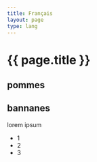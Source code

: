 ```yaml
---
title: Français
layout: page
type: lang
---
```

# {{ page.title }}

## pommes

## bannanes

lorem ipsum

* 1
* 2
* 3
